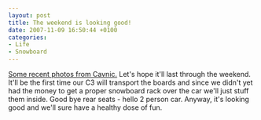 ```yaml
---
layout: post
title: The weekend is looking good!
date: 2007-11-09 16:50:44 +0100
categories:
- Life
- Snowboard
---
```

<a href="http://www.flickr.com/photos/87848449@N00/sets/72157603028846716/detail/">Some recent photos from Cavnic.</a> Let's hope it'll last through the weekend. It'll be the first time our C3 will transport the boards and since we didn't yet had the money to get a proper snowboard rack over the car we'll just stuff them inside. Good bye rear seats - hello 2 person car. Anyway, it's looking good and we'll sure have a healthy dose of fun.
